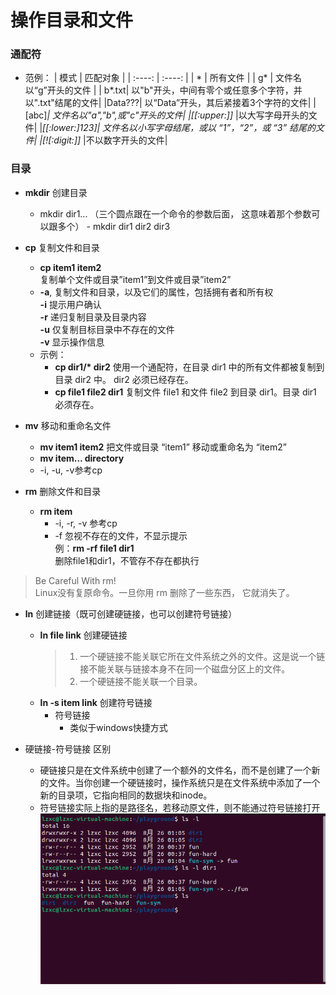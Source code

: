 # 操作目录和文件


### 通配符
- 范例：
    |  模式   | 匹配对象  |
    |  :----:  | :----: |
    | *  | 所有文件 |
    | g*  | 文件名以“g”开头的文件 |
    | b*.txt|	以"b"开头，中间有零个或任意多个字符，并以".txt"结尾的文件|
    |Data???|	以“Data”开头，其后紧接着3个字符的文件|
    |[abc]*|	文件名以"a","b",或"c"开头的文件|
    |[[:upper:]]*	|以大写字母开头的文件|
    |*[[:lower:]123]|	文件名以小写字母结尾，或以 “1”，“2”，或 “3” 结尾的文件|
    |[![:digit:]]*	|不以数字开头的文件|

### 目录
- **mkdir** 创建目录  
    - mkdir dir1... （三个圆点跟在一个命令的参数后面， 这意味着那个参数可以跟多个）
            - mkdir dir1 dir2 dir3  
        
- **cp** 复制文件和目录  
    - **cp item1 item2**  
        复制单个文件或目录”item1”到文件或目录”item2”
    - **-a**, 复制文件和目录，以及它们的属性，包括拥有者和所有权  
    **-i** 提示用户确认  
    **-r** 递归复制目录及目录内容  
    **-u** 仅复制目标目录中不存在的文件  
    **-v** 显示操作信息
    - 示例：  
        - **cp dir1/\* dir2**	使用一个通配符，在目录 dir1 中的所有文件都被复制到目录 dir2 中。 dir2 必须已经存在。  
        - **cp file1 file2 dir1**	复制文件 file1 和文件 file2 到目录 dir1。目录 dir1 必须存在。
- **mv**    移动和重命名文件
    - **mv item1 item2**
    把文件或目录 “item1” 移动或重命名为 “item2”  
    - **mv item... directory**
    - -i, -u, -v参考cp

- **rm** 删除文件和目录
    - **rm item**
        - -i, -r, -v 参考cp
        - -f 忽视不存在的文件，不显示提示  
            例：**rm -rf file1 dir1**  
              删除file1和dir1，不管存不存在都执行

> Be Careful With rm!  
Linux没有复原命令。一旦你用 rm 删除了一些东西， 它就消失了。

- **ln**    创建链接（既可创建硬链接，也可以创建符号链接）
    - **ln file link**  创建硬链接  
        > 1. 一个硬链接不能关联它所在文件系统之外的文件。这是说一个链接不能关联与链接本身不在同一个磁盘分区上的文件。  
        > 2. 一个硬链接不能关联一个目录。   
    - **ln -s item link** 创建符号链接
        - 符号链接
            - 类似于windows快捷方式  
    
- 硬链接-符号链接 区别
    - 硬链接只是在文件系统中创建了一个额外的文件名，而不是创建了一个新的文件。当你创建一个硬链接时，操作系统只是在文件系统中添加了一个新的目录项，它指向相同的数据块和inode。
    - 符号链接实际上指的是路径名，若移动原文件，则不能通过符号链接打开
![fun-hard硬链接 fun-sym符号链接](image.png)
